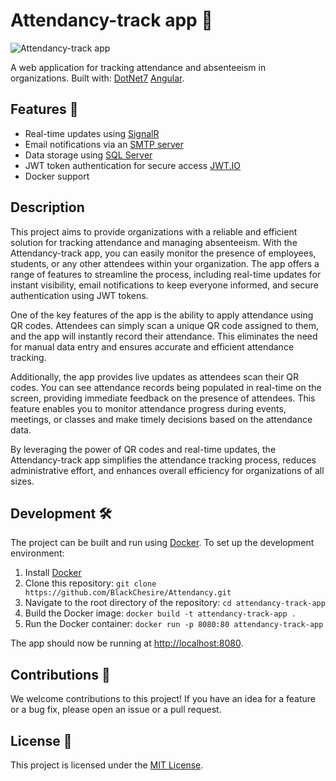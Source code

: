 # Attendancy-track app 📅

![Attendancy-track app](https://link-to-image.png)

A web application for tracking attendance and absenteeism in organizations.
Built with:
[DotNet7](https://dotnet.microsoft.com/) 
[Angular](https://angular.io/).

## Features 🎉

- Real-time updates using [SignalR](https://dotnet.microsoft.com/aspnet/signalr)
- Email notifications via an [SMTP server](https://en.wikipedia.org/wiki/Simple_Mail_Transfer_Protocol)
- Data storage using [SQL Server](https://www.microsoft.com/sql-server/)
- JWT token authentication for secure access [JWT.IO](https://jwt.io/)
- Docker support

## Description

This project aims to provide organizations with a reliable and efficient solution for tracking attendance and managing absenteeism. With the Attendancy-track app, you can easily monitor the presence of employees, students, or any other attendees within your organization. The app offers a range of features to streamline the process, including real-time updates for instant visibility, email notifications to keep everyone informed, and secure authentication using JWT tokens.

One of the key features of the app is the ability to apply attendance using QR codes. Attendees can simply scan a unique QR code assigned to them, and the app will instantly record their attendance. This eliminates the need for manual data entry and ensures accurate and efficient attendance tracking.

Additionally, the app provides live updates as attendees scan their QR codes. You can see attendance records being populated in real-time on the screen, providing immediate feedback on the presence of attendees. This feature enables you to monitor attendance progress during events, meetings, or classes and make timely decisions based on the attendance data.

By leveraging the power of QR codes and real-time updates, the Attendancy-track app simplifies the attendance tracking process, reduces administrative effort, and enhances overall efficiency for organizations of all sizes.
## Development 🛠

The project can be built and run using [Docker](https://www.docker.com/). To set up the development environment:

1. Install [Docker](https://www.docker.com/get-started)
2. Clone this repository: `git clone https://github.com/BlackChesire/Attendancy.git`
3. Navigate to the root directory of the repository: `cd attendancy-track-app`
4. Build the Docker image: `docker build -t attendancy-track-app .`
5. Run the Docker container: `docker run -p 8080:80 attendancy-track-app`

The app should now be running at [http://localhost:8080](http://localhost:8080).

## Contributions 🤝

We welcome contributions to this project! If you have an idea for a feature or a bug fix, please open an issue or a pull request.

## License 📄

This project is licensed under the [MIT License](LICENSE).
